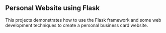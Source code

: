 ## Personal Website using Flask
This projects demonstrates how to use the Flask framework and some web development techniques to create a personal business card website. 